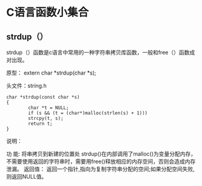 # C语言函数小集合
## strdup（）
strdup（）函数是c语言中常用的一种字符串拷贝库函数，一般和free（）函数成对出现。

原型： extern char *strdup(char *s);

头文件：string.h
```Shell
char *strdup(const char *s)
{
        char *t = NULL;
        if (s && (t = (char*)malloc(strlen(s) + 1)))
        strcpy(t, s);
        return t;
}  
```
说明：

功 能: 将串拷贝到新建的位置处
strdup()在内部调用了malloc()为变量分配内存，不需要使用返回的字符串时，需要用free()释放相应的内存空间，否则会造成内存泄漏。
返回值：
返回一个指针,指向为复制字符串分配的空间;如果分配空间失败,则返回NULL值。
